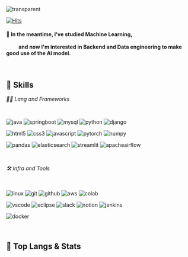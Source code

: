 <!-- Header -->


![transparent](https://capsule-render.vercel.app/api?type=transparent&fontColor=000000&text=Hi,%20there!&height=150&fontSize=60&fontAlign=15&desc=I'm%20Seongwook%20Baek.&descAlignY=75&descAlign=11.5)

[![Hits](https://hits.seeyoufarm.com/api/count/incr/badge.svg?url=https%3A%2F%2Fgithub.com%2Fbseongwook%2Fhit-counter&count_bg=%23000000&title_bg=%23757575&icon=bilibili.svg&icon_color=%23000000&title=hits&edge_flat=true)](https://hits.seeyoufarm.com)

#### 🙇 In the meantime, I've studied Machine Learning, <br><br> &nbsp;&nbsp;&nbsp;&nbsp;&nbsp;&nbsp;&nbsp;&nbsp;&nbsp;&nbsp;and now I'm interested in Backend and Data engineering to make good use of the AI model.

<!-- Body -->
<br>
 
## 🦾 Skills
*🧑‍💻 Lang and Frameworks* 

<br>
<!-- Oracle의 요청으로 Java 로고가 Simple Icons에서 삭제되었기에 대신 OpenJDK의 로고를 사용 -->

![java](https://img.shields.io/badge/java-ffffff.svg?&style=for-the-badge&logo=openjdk&logoColor=black)
![springboot](https://img.shields.io/badge/springboot-ffffff.svg?&style=for-the-badge&logo=springboot&logoColor=black)
![mysql](https://img.shields.io/badge/mysql-ffffff.svg?&style=for-the-badge&logo=mysql&logoColor=black)
![python](https://img.shields.io/badge/python-ffffff.svg?&style=for-the-badge&logo=python&logoColor=black)
![django](https://img.shields.io/badge/flask-ffffff.svg?&style=for-the-badge&logo=django&logoColor=black)<br>

![html5](https://img.shields.io/badge/html5-ffffff.svg?&style=for-the-badge&logo=html5&logoColor=black)
![css3](https://img.shields.io/badge/css3-ffffff.svg?&style=for-the-badge&logo=css3&logoColor=black)
![javascript](https://img.shields.io/badge/javascript-ffffff.svg?&style=for-the-badge&logo=javascript&logoColor=black)
![pytorch](https://img.shields.io/badge/pytorch-ffffff.svg?&style=for-the-badge&logo=pytorch&logoColor=black)
![numpy](https://img.shields.io/badge/numpy-ffffff.svg?&style=for-the-badge&logo=numpy&logoColor=black)<br>

![pandas](https://img.shields.io/badge/pandas-ffffff.svg?&style=for-the-badge&logo=pandas&logoColor=black)
![elasticsearch](https://img.shields.io/badge/elasticsearch-ffffff.svg?&style=for-the-badge&logo=elasticsearch&logoColor=black)
![streamlit](https://img.shields.io/badge/streamlit-ffffff.svg?&style=for-the-badge&logo=streamlit&logoColor=black)
![apacheairflow](https://img.shields.io/badge/apacheairflow-ffffff.svg?&style=for-the-badge&logo=apacheairflow&logoColor=black)

<br>

*🛠 Infra and Tools*

<br>

![linux](https://img.shields.io/badge/linux-ffffff.svg?&style=for-the-badge&logo=linux&logoColor=black)
![git](https://img.shields.io/badge/git-ffffff.svg?&style=for-the-badge&logo=git&logoColor=black)
![github](https://img.shields.io/badge/github-ffffff.svg?&style=for-the-badge&logo=github&logoColor=black)
![aws](https://img.shields.io/badge/aws-ffffff.svg?&style=for-the-badge&logo=amazonaws&logoColor=black)
![colab](https://img.shields.io/badge/colab-ffffff.svg?&style=for-the-badge&logo=googlecolab&logoColor=black)<br>

![vscode](https://img.shields.io/badge/vscode-ffffff.svg?&style=for-the-badge&logo=visualstudiocode&logoColor=black)
![eclipse](https://img.shields.io/badge/eclipse-ffffff.svg?&style=for-the-badge&logo=eclipseide&logoColor=black)
![slack](https://img.shields.io/badge/slack-ffffff.svg?&style=for-the-badge&logo=slack&logoColor=black)
![notion](https://img.shields.io/badge/notion-ffffff.svg?&style=for-the-badge&logo=notion&logoColor=black)
![jenkins](https://img.shields.io/badge/jenkins-ffffff.svg?&style=for-the-badge&logo=jenkins&logoColor=black)<br>

![docker](https://img.shields.io/badge/docker-ffffff.svg?&style=for-the-badge&logo=docker&logoColor=black)

<br>

## 🚌 Top Langs & Stats

<br>
<!-- [![Programmers](https://github.com/bseongwook/github-programmers-rank/blob/master/lib/result.svg)](https://github.com/bseongwook/github-programmers-rank)-->

<!-- ![Top Langs](https://github-readme-stats.vercel.app/api/top-langs/?username=bseongwook&layout=compact&width=300&height=200&bg_color=ffffff&title_color=000000&icon_color=000000&text_color=000000)
[![bseongwook's GitHub stats](https://github-readme-stats.vercel.app/api?username=bseongwook&width=300&height=200&bg_color=ffffff&title_color=000000&icon_color=000000&text_color=000000)](https://github.com/bseongwook/github-readme-stats)
-->




